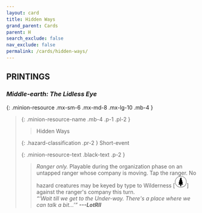 ```yaml
---
layout: card
title: Hidden Ways
grand_parent: Cards
parent: H
search_exclude: false
nav_exclude: false
permalink: /cards/hidden-ways/
---
```


## PRINTINGS


### _Middle-earth: The Lidless Eye_

{: .minion-resource .mx-sm-6 .mx-md-8 .mx-lg-10 .mb-4 }
> {: .minion-resource-name .mb-4 .p-1 .pl-2 }
> > <div class="hazard-mp"></div>
> > <div class="card-name">Hidden Ways</div>
>
> {: .hazard-classification .pr-2 }
> Short-event
>
> {: .minion-resource-text .black-text .p-2 }
> > _Ranger only._ Playable during the organization phase on an untapped ranger whose company is moving. Tap the ranger. No hazard creatures may be keyed by type to Wilderness \[![](/assets/images/wilderness.svg)] against the ranger's company this turn. <br>_“‘Wait till we get to the Under-way. There's a place where we can talk a bit...’”_ ***---&#65279;LotRII*** 
> 
